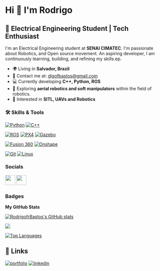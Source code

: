 Hi 👋 I'm Rodrigo
========================

🚀 Electrical Engineering Student | Tech Enthusiast
------------------------------------------------------------

I'm an Electrical Engineering student at **SENAI CIMATEC**. I'm passionate about Robotics, and Open source movement. An aspiring developer, I am continuously learning, building, and refining my skills.ep.

- 🌍 Living in **Salvador, Brazil**
- 📧 Contact me at: [digofbastos@gmail.com](mailto:digofbastos@gmail.com)
- 💻 Currently developing **C++, Python, ROS**
- 🤖 Exploring **aerial robotics and soft manipulators** within the field of robotics.
- 🔧 Interested in **SITL, UAVs and Robotics**

### 🛠️ Skills & Tools

<p align="left">
  <!-- Programming -->
  <a href="https://www.python.org/" target="_blank"><img src="https://img.shields.io/badge/Python-3776AB?style=for-the-badge&logo=python&logoColor=white" alt="Python" /></a>
  <a href="https://isocpp.org/" target="_blank"><img src="https://img.shields.io/badge/C++-00599C?style=for-the-badge&logo=cplusplus&logoColor=white" alt="C++" /></a>
  
  <!-- Robotics -->
  <a href="https://www.ros.org/" target="_blank"><img src="https://img.shields.io/badge/ROS-22314E?style=for-the-badge&logo=ros&logoColor=white" alt="ROS" /></a>
  <a href="https://px4.io/" target="_blank"><img src="https://img.shields.io/badge/PX4-48C0A3?style=for-the-badge&logo=px4&logoColor=white" alt="PX4" /></a>
  <a href="https://gazebosim.org/" target="_blank"><img src="https://img.shields.io/badge/Gazebo-2C5282?style=for-the-badge&logo=gazebo&logoColor=white" alt="Gazebo" /></a>
  
  <!-- Electronics & CAD -->
  <a href="https://www.autodesk.com/products/fusion-360/" target="_blank"><img src="https://img.shields.io/badge/Fusion_360-FC7303?style=for-the-badge&logo=autodesk&logoColor=white" alt="Fusion 360" /></a>
  <a href="https://www.onshape.com/" target="_blank"><img src="https://img.shields.io/badge/Onshape-1B5FAA?style=for-the-badge&logo=onshape&logoColor=white" alt="Onshape"/></a>

  <!-- Dev Tools -->
  <a href="https://git-scm.com/" target="_blank"><img src="https://img.shields.io/badge/Git-F05032?style=for-the-badge&logo=git&logoColor=white" alt="Git" /></a>
  <a href="https://ubuntu.com/" target="_blank"><img src="https://img.shields.io/badge/Linux-Ubuntu-E95420?style=for-the-badge&logo=ubuntu&logoColor=white" alt="Linux" /></a>
</p>


### Socials

<p align="left">
  <a href="https://www.github.com/RodrigofrBastos" target="_blank" rel="noreferrer"><img src="https://raw.githubusercontent.com/danielcranney/readme-generator/main/public/icons/socials/github.svg" width="32" height="32" /></a>
  <a href="https://www.linkedin.com/in/rodrigo-freire-bastos/" target="_blank" rel="noreferrer"><img src="https://raw.githubusercontent.com/danielcranney/readme-generator/main/public/icons/socials/linkedin.svg" width="32" height="32" /></a>
</p>

### Badges

<b>My GitHub Stats</b>

<a href="http://www.github.com/RodrigofrBastos"><img src="https://github-readme-stats.vercel.app/api?username=RodrigofrBastos&show_icons=true&hide=&count_private=true&title_color=0891b2&text_color=ffffff&icon_color=0891b2&bg_color=1c1917&hide_border=true&show_icons=true" alt="RodrigofrBastos's GitHub stats" /></a>

<a href="http://www.github.com/RodrigofrBastos"><img src="https://github-readme-streak-stats.herokuapp.com/?user=RodrigofrBastos&stroke=ffffff&background=1c1917&ring=0891b2&fire=0891b2&currStreakNum=ffffff&currStreakLabel=0891b2&sideNums=ffffff&sideLabels=ffffff&dates=ffffff&hide_border=true" /></a>

<a href="https://github.com/RodrigofrBastos" align="left"><img src="https://github-readme-stats.vercel.app/api/top-langs/?username=RodrigofrBastos&langs_count=10&title_color=0891b2&text_color=ffffff&icon_color=0891b2&bg_color=1c1917&hide_border=true&locale=en&custom_title=Top%20%Languages" alt="Top Languages" /></a>


## 🔗 Links
[![portfolio](https://img.shields.io/badge/my_portfolio-000?style=for-the-badge&logo=ko-fi&logoColor=white)](https://katherineoelsner.com/)
[![linkedin](https://img.shields.io/badge/linkedin-0A66C2?style=for-the-badge&logo=linkedin&logoColor=white)](https://www.linkedin.com/in/rodrigo-freire-bastos/)

